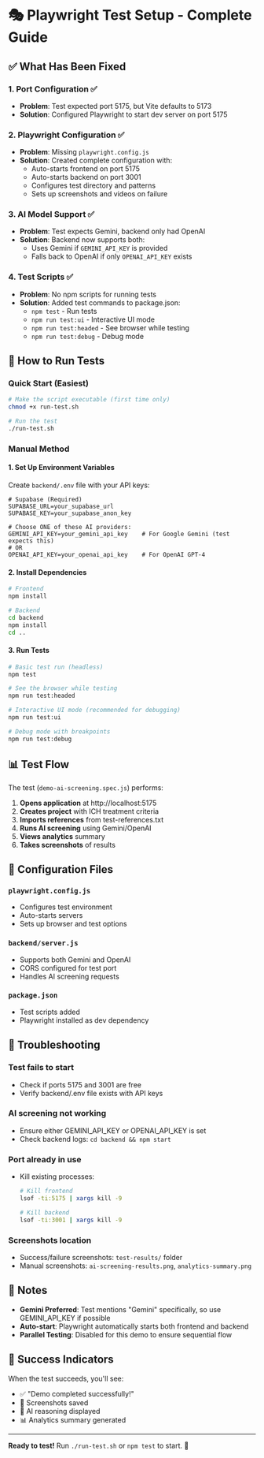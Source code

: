 # 🎭 Playwright Test Setup - Complete Guide

## ✅ What Has Been Fixed

### 1. **Port Configuration** ✅
- **Problem**: Test expected port 5175, but Vite defaults to 5173
- **Solution**: Configured Playwright to start dev server on port 5175

### 2. **Playwright Configuration** ✅
- **Problem**: Missing `playwright.config.js`
- **Solution**: Created complete configuration with:
  - Auto-starts frontend on port 5175
  - Auto-starts backend on port 3001
  - Configures test directory and patterns
  - Sets up screenshots and videos on failure

### 3. **AI Model Support** ✅
- **Problem**: Test expects Gemini, backend only had OpenAI
- **Solution**: Backend now supports both:
  - Uses Gemini if `GEMINI_API_KEY` is provided
  - Falls back to OpenAI if only `OPENAI_API_KEY` exists

### 4. **Test Scripts** ✅
- **Problem**: No npm scripts for running tests
- **Solution**: Added test commands to package.json:
  - `npm test` - Run tests
  - `npm run test:ui` - Interactive UI mode
  - `npm run test:headed` - See browser while testing
  - `npm run test:debug` - Debug mode

## 🚀 How to Run Tests

### Quick Start (Easiest)
```bash
# Make the script executable (first time only)
chmod +x run-test.sh

# Run the test
./run-test.sh
```

### Manual Method

#### 1. Set Up Environment Variables
Create `backend/.env` file with your API keys:
```env
# Supabase (Required)
SUPABASE_URL=your_supabase_url
SUPABASE_KEY=your_supabase_anon_key

# Choose ONE of these AI providers:
GEMINI_API_KEY=your_gemini_api_key    # For Google Gemini (test expects this)
# OR
OPENAI_API_KEY=your_openai_api_key    # For OpenAI GPT-4
```

#### 2. Install Dependencies
```bash
# Frontend
npm install

# Backend
cd backend
npm install
cd ..
```

#### 3. Run Tests
```bash
# Basic test run (headless)
npm test

# See the browser while testing
npm run test:headed

# Interactive UI mode (recommended for debugging)
npm run test:ui

# Debug mode with breakpoints
npm run test:debug
```

## 📊 Test Flow

The test (`demo-ai-screening.spec.js`) performs:

1. **Opens application** at http://localhost:5175
2. **Creates project** with ICH treatment criteria
3. **Imports references** from test-references.txt
4. **Runs AI screening** using Gemini/OpenAI
5. **Views analytics** summary
6. **Takes screenshots** of results

## 🔧 Configuration Files

### `playwright.config.js`
- Configures test environment
- Auto-starts servers
- Sets up browser and test options

### `backend/server.js`
- Supports both Gemini and OpenAI
- CORS configured for test port
- Handles AI screening requests

### `package.json`
- Test scripts added
- Playwright installed as dev dependency

## 🐛 Troubleshooting

### Test fails to start
- Check if ports 5175 and 3001 are free
- Verify backend/.env file exists with API keys

### AI screening not working
- Ensure either GEMINI_API_KEY or OPENAI_API_KEY is set
- Check backend logs: `cd backend && npm start`

### Port already in use
- Kill existing processes:
  ```bash
  # Kill frontend
  lsof -ti:5175 | xargs kill -9
  
  # Kill backend
  lsof -ti:3001 | xargs kill -9
  ```

### Screenshots location
- Success/failure screenshots: `test-results/` folder
- Manual screenshots: `ai-screening-results.png`, `analytics-summary.png`

## 📝 Notes

- **Gemini Preferred**: Test mentions "Gemini" specifically, so use GEMINI_API_KEY if possible
- **Auto-start**: Playwright automatically starts both frontend and backend
- **Parallel Testing**: Disabled for this demo to ensure sequential flow

## 🎉 Success Indicators

When the test succeeds, you'll see:
- ✅ "Demo completed successfully!"
- 📸 Screenshots saved
- 🧠 AI reasoning displayed
- 📊 Analytics summary generated

---

**Ready to test!** Run `./run-test.sh` or `npm test` to start. 🚀

